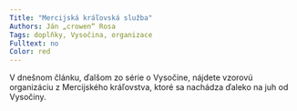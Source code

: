 ```yaml
---
Title: "Mercijská kráľovská služba"
Authors: Ján „crowen“ Rosa
Tags: doplňky, Vysočina, organizace
Fulltext: no
Color: red
---
```

V dnešnom článku, ďalšom zo série o Vysočine,
nájdete vzorovú organizáciu z Mercijského
kráľovstva, ktoré sa nachádza ďaleko
na juh od Vysočiny.